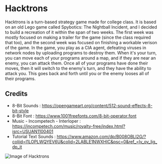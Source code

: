 # Hacktrons #

Hacktrons is a turn-based strategy game made for college class. It is based on an old Lego game called Spybotics: The Nightball Incident, and I decided to build a recreation of it within the span of two weeks. The first week was mostly focused on making a trailer for the game (since the class required that too), and the second week was focused on finishing a workable verison of the game. In the game, you play as a CIA agent, defeating viruses in network nodes by uploading programs to destroy them. When it's your turn, you can move each of your programs around a map, and if they are near an enemy, you can attack them. Once all of your programs have done their moves, then it will switch to the enemy's turn, and they have the ability to attack you. This goes back and forth until you or the enemy looses all of their programs.

## Credits ##
* 8-Bit Sounds : https://opengameart.org/content/512-sound-effects-8-bit-style
* 8-Bit Font : https://www.1001freefonts.com/8-bit-operator.font
* Music - Incompetech - Interloper : https://incompetech.com/music/royalty-free/index.html?isrc=USUAN1100401
* Tutorial Text Sounds : https://www.amazon.com/dp/B008OBLI2G/?coliid=I1LOPLWQYEV6U&colid=2LABLE1NWXHIC&psc=0&ref_=lv_ov_lig_dp_it


![Image of Hacktrons](https://nickc01.github.io/screenshots/hacktrons.png)

